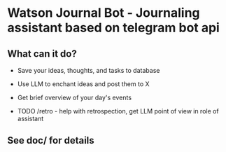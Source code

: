 # Watson Journal Bot - Journaling assistant based on telegram bot api

## What can it do?

* Save your ideas, thoughts, and tasks to database
* Use LLM to enchant ideas and post them to X
* Get brief overview of your day's events

* TODO /retro - help with retrospection, get LLM point of view in role of assistant


## See doc/ for details

